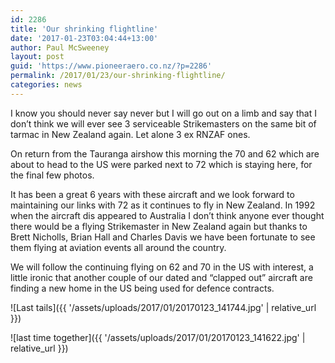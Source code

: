 ```yaml
---
id: 2286
title: 'Our shrinking flightline'
date: '2017-01-23T03:04:44+13:00'
author: Paul McSweeney
layout: post
guid: 'https://www.pioneeraero.co.nz/?p=2286'
permalink: /2017/01/23/our-shrinking-flightline/
categories: news
---
```


I know you should never say never but I will go out on a limb and say that I don’t think we will ever see 3 serviceable Strikemasters on the same bit of tarmac in New Zealand again. Let alone 3 ex RNZAF ones.

On return from the Tauranga airshow this morning the 70 and 62 which are about to head to the US were parked next to 72 which is staying here, for the final few photos.

It has been a great 6 years with these aircraft and we look forward to maintaining our links with 72 as it continues to fly in New Zealand. In 1992 when the aircraft dis appeared to Australia I don’t think anyone ever thought there would be a flying Strikemaster in New Zealand again but thanks to Brett Nicholls, Brian Hall and Charles Davis we have been fortunate to see them flying at aviation events all around the country.

We will follow the continuing flying on 62 and 70 in the US with interest, a little ironic that another couple of our dated and “clapped out” aircraft are finding a new home in the US being used for defence contracts.

![Last tails]({{ '/assets/uploads/2017/01/20170123_141744.jpg' | relative_url }})

![last time together]({{ '/assets/uploads/2017/01/20170123_141622.jpg' | relative_url }})
